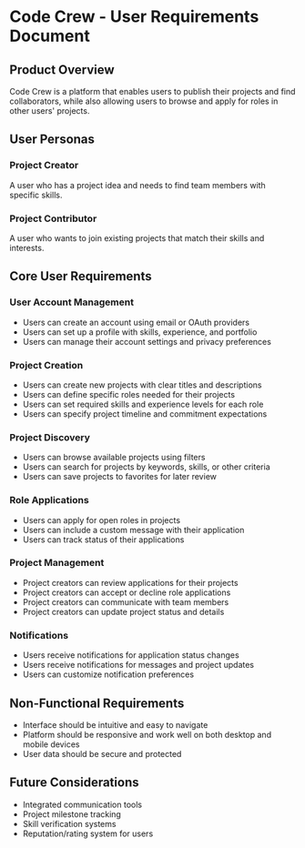 # Code Crew - User Requirements Document

## Product Overview
Code Crew is a platform that enables users to publish their projects and find collaborators, while also allowing users to browse and apply for roles in other users' projects.

## User Personas

### Project Creator
A user who has a project idea and needs to find team members with specific skills.

### Project Contributor
A user who wants to join existing projects that match their skills and interests.

## Core User Requirements

### User Account Management
- Users can create an account using email or OAuth providers
- Users can set up a profile with skills, experience, and portfolio
- Users can manage their account settings and privacy preferences

### Project Creation
- Users can create new projects with clear titles and descriptions
- Users can define specific roles needed for their projects
- Users can set required skills and experience levels for each role
- Users can specify project timeline and commitment expectations

### Project Discovery
- Users can browse available projects using filters
- Users can search for projects by keywords, skills, or other criteria
- Users can save projects to favorites for later review

### Role Applications
- Users can apply for open roles in projects
- Users can include a custom message with their application
- Users can track status of their applications

### Project Management
- Project creators can review applications for their projects
- Project creators can accept or decline role applications
- Project creators can communicate with team members
- Project creators can update project status and details

### Notifications
- Users receive notifications for application status changes
- Users receive notifications for messages and project updates
- Users can customize notification preferences

## Non-Functional Requirements
- Interface should be intuitive and easy to navigate
- Platform should be responsive and work well on both desktop and mobile devices
- User data should be secure and protected

## Future Considerations
- Integrated communication tools
- Project milestone tracking
- Skill verification systems
- Reputation/rating system for users
